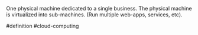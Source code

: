One physical machine dedicated to a single business. The physical machine is virtualized into sub-machines. (Run multiple web-apps, services, etc).

#definition #cloud-computing
